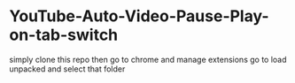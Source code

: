 ﻿# YouTube-Auto-Video-Pause-Play-on-tab-switch
 simply clone this repo then go to chrome and manage extensions go to load unpacked and select that folder

